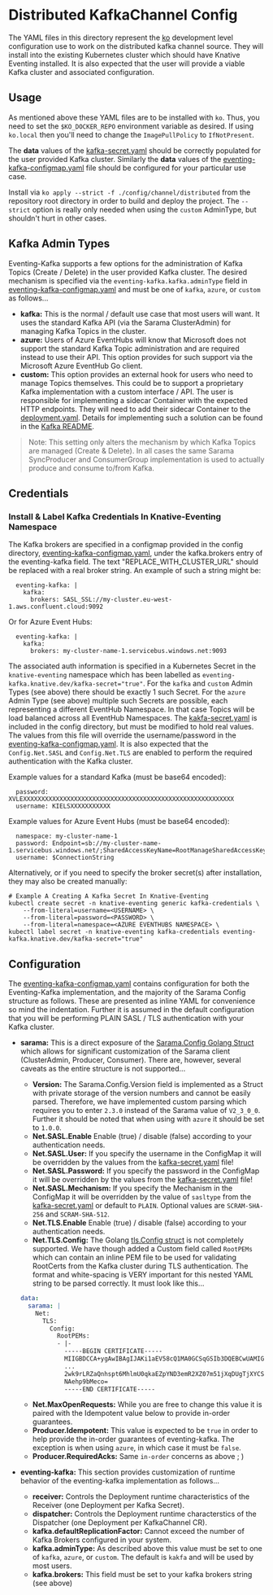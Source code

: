 # Distributed KafkaChannel Config

The YAML files in this directory represent the
[ko](https://github.com/google/ko) development level configuration use to work
on the distributed kafka channel source. They will install into the existing
Kubernetes cluster which should have Knative Eventing installed. It is also
expected that the user will provide a viable Kafka cluster and associated
configuration.

## Usage

As mentioned above these YAML files are to be installed with `ko`. Thus, you
need to set the `$KO_DOCKER_REPO` environment variable as desired. If using
`ko.local` then you'll need to change the `ImagePullPolicy` to `IfNotPresent`.

The **data** values of the [kafka-secret.yaml](300-kafka-secret.yaml) should be
correctly populated for the user provided Kafka cluster. Similarly the **data**
values of the [eventing-kafka-configmap.yaml](300-eventing-kafka-configmap.yaml)
file should be configured for your particular use case.

Install via `ko apply --strict -f ./config/channel/distributed` from the
repository root directory in order to build and deploy the project. The
`--strict` option is really only needed when using the `custom` AdminType, but
shouldn't hurt in other cases.

## Kafka Admin Types

Eventing-Kafka supports a few options for the administration of Kafka Topics
(Create / Delete) in the user provided Kafka cluster. The desired mechanism is
specified via the `eventing-kafka.kafka.adminType` field in
[eventing-kafka-configmap.yaml](300-eventing-kafka-configmap.yaml) and must be
one of `kafka`, `azure`, or `custom` as follows...

- **kafka:** This is the normal / default use case that most users will want. It
  uses the standard Kafka API (via the Sarama ClusterAdmin) for managing Kafka
  Topics in the cluster.
- **azure:** Users of Azure EventHubs will know that Microsoft does not support
  the standard Kafka Topic administration and are required instead to use their
  API. This option provides for such support via the Microsoft Azure EventHub Go
  client.
- **custom:** This option provides an external hook for users who need to manage
  Topics themselves. This could be to support a proprietary Kafka implementation
  with a custom interface / API. The user is responsible for implementing a
  sidecar Container with the expected HTTP endpoints. They will need to add
  their sidecar Container to the
  [deployment.yaml](500-controller-deployment.yaml). Details for implementing
  such a solution can be found in the
  [Kafka README](../../../pkg/channel/distributed/common/kafka/README.md).

> Note: This setting only alters the mechanism by which Kafka Topics are managed
> (Create & Delete). In all cases the same Sarama SyncProducer and ConsumerGroup
> implementation is used to actually produce and consume to/from Kafka.

## Credentials

### Install & Label Kafka Credentials In Knative-Eventing Namespace

The Kafka brokers are specified in a configmap provided in the config
directory, [eventing-kafka-configmap.yaml](300-eventing-kafka-configmap.yaml), under
the kafka.brokers entry of the eventing-kafka field.  The text "REPLACE_WITH_CLUSTER_URL"
should be replaced with a real broker string.  An example of such a string might be:
```
  eventing-kafka: |
    kafka:
      brokers: SASL_SSL://my-cluster.eu-west-1.aws.confluent.cloud:9092
```
Or for Azure Event Hubs:
```
  eventing-kafka: |
    kafka:
      brokers: my-cluster-name-1.servicebus.windows.net:9093
```

The associated auth information is specified in a Kubernetes Secret in the
`knative-eventing` namespace which has been labelled as
`eventing-kafka.knative.dev/kafka-secret="true"`.  For the `kafka` and `custom`
Admin Types (see above) there should be exactly 1 such Secret. For the `azure`
Admin Type (see above) multiple such Secrets are possible, each representing a
different EventHub Namespace. In that case Topics will be load balanced across
all EventHub Namespaces. The [kakfa-secret.yaml](300-kafka-secret.yaml) is
included in the config directory, but must be modified to hold real values. The
values from this file will override the username/password in the
[eventing-kafka-configmap.yaml](300-eventing-kafka-configmap.yaml). It is also
expected that the `Config.Net.SASL` and `Config.Net.TLS` are enabled to perform
the required authentication with the Kafka cluster.

Example values for a standard Kafka (must be base64 encoded):

```
  password: XVLEXXXXXXXXXXXXXXXXXXXXXXXXXXXXXXXXXXXXXXXXXXXXXXXXXXXXXXXXXX
  username: KIELSXXXXXXXXXXX
```

Example values for Azure Event Hubs (must be base64 encoded):

```
  namespace: my-cluster-name-1
  password: Endpoint=sb://my-cluster-name-1.servicebus.windows.net/;SharedAccessKeyName=RootManageSharedAccessKey;SharedAccessKey=XXXXXXXXXXXXXXXXXXXXXXXXXXXXXXXXXXXXXXXXXXX=
  username: $ConnectionString
```

Alternatively, or if you need to specify the broker secret(s) after
installation, they may also be created manually:

```
# Example A Creating A Kafka Secret In Knative-Eventing
kubectl create secret -n knative-eventing generic kafka-credentials \
    --from-literal=username=<USERNAME> \
    --from-literal=password=<PASSWORD> \
    --from-literal=namespace=<AZURE EVENTHUBS NAMESPACE> \
kubectl label secret -n knative-eventing kafka-credentials eventing-kafka.knative.dev/kafka-secret="true"
```

## Configuration

The [eventing-kafka-configmap.yaml](300-eventing-kafka-configmap.yaml) contains
configuration for both the Eventing-Kafka implementation, and the majority of
the Sarama Config structure as follows. These are presented as inline YAML for
convenience so mind the indentation. Further it is assumed in the default
configuration that you will be performing PLAIN SASL / TLS authentication with
your Kafka cluster.

- **sarama:** This is a direct exposure of the
  [Sarama.Config Golang Struct](https://github.com/Shopify/sarama/blob/master/config.go)
  which allows for significant customization of the Sarama client (ClusterAdmin,
  Producer, Consumer). There are, however, several caveats as the entire
  structure is not supported...

  - **Version:** The Sarama.Config.Version field is implemented as a Struct with
    private storage of the version numbers and cannot be easily parsed.
    Therefore, we have implemented custom parsing which requires you to enter
    `2.3.0` instead of the Sarama value of `V2_3_0_0`. Further it should be
    noted that when using with `azure` it should be set to `1.0.0`.
  - **Net.SASL.Enable** Enable (true) / disable (false) according to your
    authentication needs.
  - **Net.SASL.User:** If you specify the username in the ConfigMap it will be
    overridden by the values from the [kafka-secret.yaml](300-kafka-secret.yaml)
    file!
  - **Net.SASL.Password:** If you specify the password in the ConfigMap it will
    be overridden by the values from the
    [kafka-secret.yaml](300-kafka-secret.yaml) file!
  - **Net.SASL.Mechanism:** If you specify the Mechanism in the ConfigMap it
    will be overridden by the value of `sasltype` from the
    [kafka-secret.yaml](300-kafka-secret.yaml) or default to `PLAIN`. Optional
    values are `SCRAM-SHA-256` and `SCRAM-SHA-512`.
  - **Net.TLS.Enable** Enable (true) / disable (false) according to your
    authentication needs.
  - **Net.TLS.Config:** The Golang
    [tls.Config struct](https://golang.org/pkg/crypto/tls/#Config) is not
    completely supported. We have though added a Custom field called `RootPEMs`
    which can contain an inline PEM file to be used for validating RootCerts
    from the Kafka cluster during TLS authentication. The format and
    white-spacing is VERY important for this nested YAML string to be parsed
    correctly. It must look like this...

  ```yaml
  data:
    sarama: |
      Net:
        TLS:
          Config:
            RootPEMs:
            - |-
              -----BEGIN CERTIFICATE-----
              MIIGBDCCA+ygAwIBAgIJAKi1aEV58cQ1MA0GCSqGSIb3DQEBCwUAMIGOMQswCQYD
              ...
              2wk9rLRZaQnhspt6MhlmU0qkaEZpYND3emR2XZ07m51jXqDUgTjXYCSggImUsARs
              NAehp9bMeco=
              -----END CERTIFICATE-----
  ```

  - **Net.MaxOpenRequests:** While you are free to change this value it is
    paired with the Idempotent value below to provide in-order guarantees.
  - **Producer.Idempotent:** This value is expected to be `true` in order to
    help provide the in-order guarantees of eventing-kafka. The exception is
    when using `azure`, in which case it must be `false`.
  - **Producer.RequiredAcks:** Same `in-order` concerns as above ; )

- **eventing-kafka:** This section provides customization of runtime behavior of
  the eventing-kafka implementation as follows...

  - **receiver:** Controls the Deployment runtime characteristics of the
    Receiver (one Deployment per Kafka Secret).
  - **dispatcher:** Controls the Deployment runtime characterstics of the
    Dispatcher (one Deployment per KafkaChannel CR).
  - **kafka.defaultReplicationFactor:** Cannot exceed the number of Kafka
    Brokers configured in your system.
  - **kafka.adminType:** As described above this value must be set to one of
    `kafka`, `azure`, or `custom`. The default is `kakfa` and will be used by
    most users.
  - **kafka.brokers:** This field must be set to your kafka brokers string (see above)

